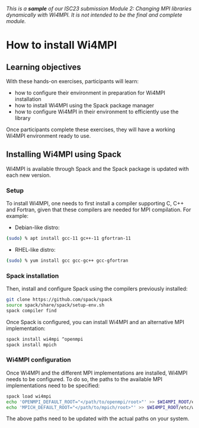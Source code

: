 *This is a **sample** of our ISC23 submission Module 2: Changing MPI libraries dynamically with Wi4MPI. It is not intended to be the final and complete module.*

# How to install Wi4MPI

## Learning objectives

With these hands-on exercises, participants will learn:
 - how to configure their environment in preparation for Wi4MPI installation
 - how to install Wi4MPI using the Spack package manager
 - how to configure Wi4MPI in their environment to efficiently use the library

Once participants complete these exercises, they will have a working Wi4MPI environment ready to use.

## Installing Wi4MPI using Spack

Wi4MPI is available through Spack and the Spack package is updated with each new version.

### Setup

To install Wi4MPI, one needs to first install a compiler supporting C, C++ and Fortran, given that these compilers are needed for MPI compilation. For example:

 - Debian-like distro:
 
```bash
(sudo) % apt install gcc-11 gc++-11 gfortran-11
```

 - RHEL-like distro:
 
```bash
(sudo) % yum install gcc gcc-gc++ gcc-gfortran
```

### Spack installation

Then, install and configure Spack using the compilers previously installed:

```bash
git clone https://github.com/spack/spack
source spack/share/spack/setup-env.sh
spack compiler find
```

Once Spack is configured, you can install Wi4MPI and an alternative MPI implementation:

```bash
spack install wi4mpi ^openmpi
spack install mpich
```

### Wi4MPI configuration

Once Wi4MPI and the different MPI implementations are installed, Wi4MPI needs to be configured. To do so, the paths to the available MPI implementations need to be specified:

```bash
spack load wi4mpi
echo 'OPENMPI_DEFAULT_ROOT="</path/to/openmpi/root>"' >> $WI4MPI_ROOT/etc/wi4mpi.cfg
echo 'MPICH_DEFAULT_ROOT="</path/to/mpich/root>"' >> $WI4MPI_ROOT/etc/wi4mpi.cfg
```

The above paths need to be updated with the actual paths on your system.

